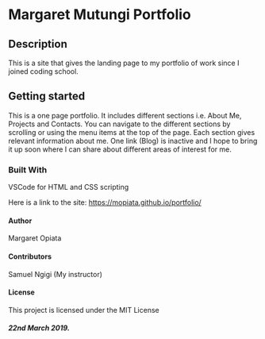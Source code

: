 # Margaret Mutungi Portfolio

## Description
This is a site that gives the landing page to my portfolio of work since I joined coding school.

## Getting started
This is a one page portfolio. It includes different sections i.e. About Me, Projects and Contacts. You can navigate to the different sections by scrolling or using the menu items at the top of the page. Each section gives relevant information about me. One link (Blog) is inactive and I hope to bring it up soon where I can share about different areas of interest for me.

### Built With
VSCode for HTML and CSS scripting

Here is a link to the site: https://mopiata.github.io/portfolio/

#### Author
Margaret Opiata

#### Contributors
Samuel Ngigi (My instructor)

#### License
This project is licensed under the MIT License

##### 22nd March 2019.
